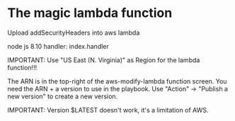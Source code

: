 # The magic lambda function

Upload addSecurityHeaders into aws lambda

node js 8.10
handler: index.handler

IMPORTANT: Use "US East (N. Virginia)" as Region for the lambda function!!!

The ARN is in the top-right of the aws-modify-lambda function screen. You need the ARN + a version to use in the playbook.
Use "Action" -> "Publish a new version" to create a new version.

IMPORTANT: Version $LATEST doesn't work, it's a limitation of AWS.
